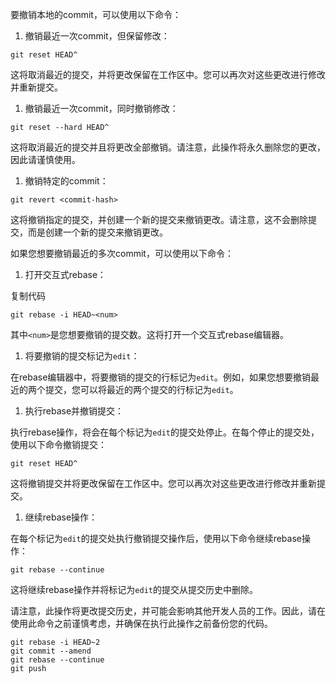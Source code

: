要撤销本地的commit，可以使用以下命令：

1. 撤销最近一次commit，但保留修改：

```
git reset HEAD^
```

这将取消最近的提交，并将更改保留在工作区中。您可以再次对这些更改进行修改并重新提交。

1. 撤销最近一次commit，同时撤销修改：

```
git reset --hard HEAD^
```

这将取消最近的提交并且将更改全部撤销。请注意，此操作将永久删除您的更改，因此请谨慎使用。

1. 撤销特定的commit：

```
git revert <commit-hash>
```

这将撤销指定的提交，并创建一个新的提交来撤销更改。请注意，这不会删除提交，而是创建一个新的提交来撤销更改。



如果您想要撤销最近的多次commit，可以使用以下命令：

1. 打开交互式rebase：



复制代码

```
git rebase -i HEAD~<num>
```

其中`<num>`是您想要撤销的提交数。这将打开一个交互式rebase编辑器。

1. 将要撤销的提交标记为`edit`：

在rebase编辑器中，将要撤销的提交的行标记为`edit`。例如，如果您想要撤销最近的两个提交，您可以将最近的两个提交的行标记为`edit`。

1. 执行rebase并撤销提交：

执行rebase操作，将会在每个标记为`edit`的提交处停止。在每个停止的提交处，使用以下命令撤销提交：

```
git reset HEAD^
```

这将撤销提交并将更改保留在工作区中。您可以再次对这些更改进行修改并重新提交。

1. 继续rebase操作：

在每个标记为`edit`的提交处执行撤销提交操作后，使用以下命令继续rebase操作：

```
git rebase --continue
```

这将继续rebase操作并将标记为`edit`的提交从提交历史中删除。

请注意，此操作将更改提交历史，并可能会影响其他开发人员的工作。因此，请在使用此命令之前谨慎考虑，并确保在执行此操作之前备份您的代码。





```
git rebase -i HEAD~2
git commit --amend
git rebase --continue
git push
```

